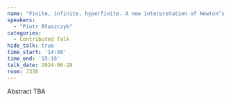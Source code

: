 ```yaml
---
name: "Finite, infinite, hyperfinite. A new interpretation of Newton’s De Analysi."
speakers:
  - "Piotr Błaszczyk"
categories:
  - Contributed Talk
hide_talk: true
time_start: '14:50'
time_end: '15:15'
talk_date: 2024-06-28
room: J336
---
```


Abstract TBA
